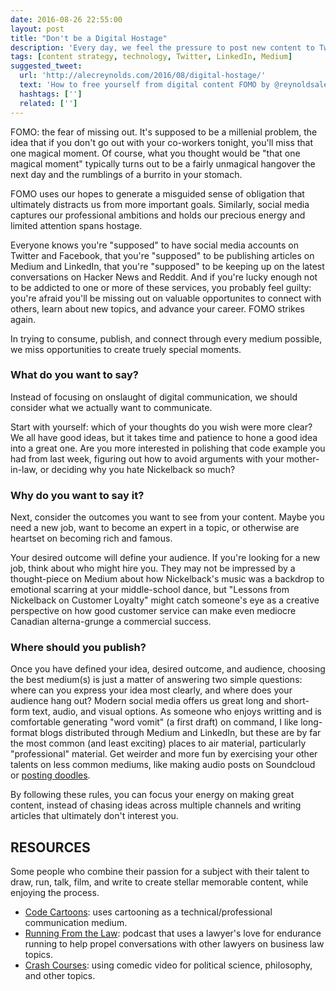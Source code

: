 ```yaml
---
date: 2016-08-26 22:55:00
layout: post
title: "Don't be a Digital Hostage"
description: 'Every day, we feel the pressure to post new content to Twitter, Medium, LinkedIn, Facebook, Et Al. Otherwise we risk missing out on crucial career development and "personal brand building." This is how you can break free.'
tags: [content strategy, technology, Twitter, LinkedIn, Medium]
suggested_tweet:
  url: 'http://alecreynolds.com/2016/08/digital-hostage/'
  text: 'How to free yourself from digital content FOMO by @reynoldsalec'
  hashtags: ['']
  related: ['']
---
```


FOMO: the fear of missing out. It's supposed to be a millenial problem, the idea that if you don't go out with your co-workers tonight, you'll miss that one magical moment. Of course, what you thought would be "that one magical moment" typically turns out to be a fairly unmagical hangover the next day and the rumblings of a burrito in your stomach.

FOMO uses our hopes to generate a misguided sense of obligation that ultimately distracts us from more important goals. Similarly, social media captures our professional ambitions and holds our precious energy and limited attention spans hostage.

Everyone knows you're "supposed" to have social media accounts on Twitter and Facebook, that you're "supposed" to be publishing articles on Medium and LinkedIn, that you're "supposed" to be keeping up on the latest conversations on Hacker News and Reddit. And if you're lucky enough not to be addicted to one or more of these services, you probably feel guilty: you're afraid you'll be missing out on valuable opportunites to connect with others, learn about new topics, and advance your career. FOMO strikes again.

In trying to consume, publish, and connect through every medium possible, we miss opportunities to create truely special moments.

### What do you want to say?
Instead of focusing on onslaught of digital communication, we should consider what we actually want to communicate.

Start with yourself: which of your thoughts do you wish were more clear? We all have good ideas, but it takes time and patience to hone a good idea into a great one. Are you more interested in polishing that code example you had from last week, figuring out how to avoid arguments with your mother-in-law, or deciding why you hate Nickelback so much? 

### Why do you want to say it?
Next, consider the outcomes you want to see from your content. Maybe you need a new job, want to become an expert in a topic, or otherwise are heartset on becoming rich and famous.

Your desired outcome will define your audience. If you're looking for a new job, think about who might hire you. They may not be impressed by a thought-piece on Medium about how Nickelback's music was a backdrop to emotional scarring at your middle-school dance, but "Lessons from Nickelback on Customer Loyalty" might catch someone's eye as a creative perspective on how good customer service can make even mediocre Canadian alterna-grunge a commercial success.

### Where should you publish?
Once you have defined your idea, desired outcome, and audience, choosing the best medium(s) is just a matter of answering two simple questions: where can you express your idea most clearly, and where does your audience hang out? Modern social media offers us great long and short-form text, audio, and visual options. As someone who enjoys writting and is comfortable generating "word vomit" (a first draft) on command, I like long-format blogs distributed through Medium and LinkedIn, but these are by far the most common (and least exciting) places to air material, particularly "professional" material. Get weirder and more fun by exercising your other talents on less common mediums, like making audio posts on Soundcloud or [posting doodles](https://code-cartoons.com).

By following these rules, you can focus your energy on making great content, instead of chasing ideas across multiple channels and writing articles that ultimately don't interest you. 


## RESOURCES

Some people who combine their passion for a subject with their talent to draw, run, talk, film, and write to create stellar memorable content, while enjoying the process.

- [Code Cartoons](https://code-cartoons.com): uses cartooning as a technical/professional communication medium.
- [Running From the Law](http://tunein.com/radio/Running-From-the-Law-p402302/): podcast that uses a lawyer's love for endurance running to help propel conversations with other lawyers on business law topics. 
- [Crash Courses](https://www.youtube.com/watch?v=J0gosGXSgsI): using comedic video for political science, philosophy, and other topics.